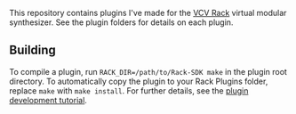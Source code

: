 This repository contains plugins I've made for the [VCV Rack](https://vcvrack.com/)
virtual modular synthesizer. See the plugin folders for details on each plugin.

## Building

To compile a plugin, run `RACK_DIR=/path/to/Rack-SDK make` in the plugin root
directory. To automatically copy the plugin to your Rack Plugins folder, replace
`make` with `make install`. For further details, see the [plugin development
tutorial](https://vcvrack.com/manual/PluginDevelopmentTutorial.html#creating-the-template-plugin).
